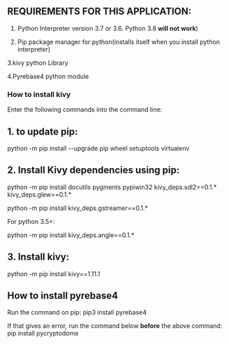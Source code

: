 ## REQUIREMENTS FOR THIS APPLICATION: ##

1. Python Interpreter version 3.7 or 3.6. Python 3.8 **will not work**)

2. Pip package manager for python(installs itself when you install python interpreter) 

3.kivy python Library

4.Pyrebase4 python module



### How to install kivy ##
Enter the following commands into the command line:
## 1. to update pip:
python -m pip install --upgrade pip wheel setuptools virtualenv

## 2. Install Kivy dependencies using pip:

python -m pip install docutils pygments pypiwin32 kivy_deps.sdl2==0.1.* kivy_deps.glew==0.1.*

python -m pip install kivy_deps.gstreamer==0.1.*

For python 3.5+:

python -m pip install kivy_deps.angle==0.1.*

## 3. Install kivy:

python -m pip install kivy==1.11.1




## How to install pyrebase4 ##
Run the command on pip:
pip3 install pyrebase4

If that gives an error, run the command below **before** the above command:
pip install pycryptodome








    
    
    
    
    
    
    
    
    
  

